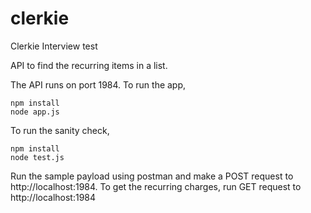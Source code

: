 # clerkie

Clerkie Interview test

API to find the recurring items in a list.

The API runs on port 1984. To run the app,
```
npm install
node app.js
```
To run the sanity check,
```
npm install
node test.js
```

Run the sample payload using postman and make a POST request to http://localhost:1984. To get the recurring charges, run GET request to http://localhost:1984
